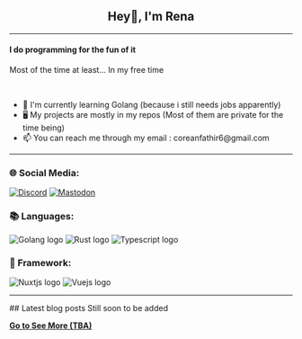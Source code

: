 <h2 align=center>Hey👋, I'm Rena</h2>

<hr>
<h4>I do programming for the fun of it</h4>
<p>Most of the time at least... In my free time</p>
<br>
<ul>
  <li>📖 I'm currently learning Golang (because i still needs jobs apparently)</li>
  <li>🖥️ My projects are mostly in my repos (Most of them are private for the time being)</li>
  <li>📫 You can reach me through my email : coreanfathir6@gmail.com</li>
</ul>
<hr />
<h3>🌐 Social Media:</h3>
<a href="https://discordapp.com/users/monnaca"><img alt="Discord" src="https://img.shields.io/badge/Discord-gray?style=for-the-badge&logo=discord" /></a>
<a href="https://mastodon.social/@Rena_nf"><img alt="Mastodon" src="https://img.shields.io/badge/MASTODON-white?style=for-the-badge&logo=mastodon" /></a>
<br>
<h3>📚 Languages:</h3>
<img alt="Golang logo" src="https://img.shields.io/badge/Golang-black?style=for-the-badge&logo=go" />
<img alt="Rust logo" src="https://img.shields.io/badge/Rust-red?style=for-the-badge&logo=rust" />
<img alt="Typescript logo" src="https://img.shields.io/badge/Typescript-white?style=for-the-badge&logo=typescript" />
<h3>💽 Framework:</h3>
<img alt="Nuxtjs logo" src="https://img.shields.io/badge/Nuxt-black?style=for-the-badge&logo=nuxt" />
<img alt="Vuejs logo" src="https://img.shields.io/badge/VueJs-black?style=for-the-badge&logo=vuedotjs" />
<hr />
## Latest blog posts
<!-- BLOG-POST-LIST:START -->
Still soon to be added
<!-- BLOG-POST-LIST:END -->

[**Go to See More (TBA)**](TBA)

